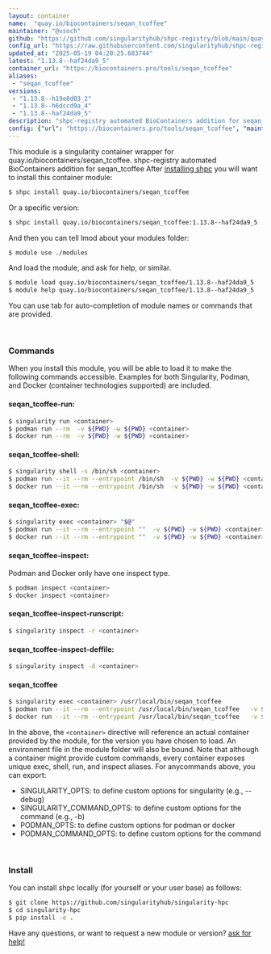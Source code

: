 ```yaml
---
layout: container
name:  "quay.io/biocontainers/seqan_tcoffee"
maintainer: "@vsoch"
github: "https://github.com/singularityhub/shpc-registry/blob/main/quay.io/biocontainers/seqan_tcoffee/container.yaml"
config_url: "https://raw.githubusercontent.com/singularityhub/shpc-registry/main/quay.io/biocontainers/seqan_tcoffee/container.yaml"
updated_at: "2025-05-19 04:20:25.683744"
latest: "1.13.8--haf24da9_5"
container_url: "https://biocontainers.pro/tools/seqan_tcoffee"
aliases:
 - "seqan_tcoffee"
versions:
 - "1.13.8--h19e8d03_2"
 - "1.13.8--h6dccd9a_4"
 - "1.13.8--haf24da9_5"
description: "shpc-registry automated BioContainers addition for seqan_tcoffee"
config: {"url": "https://biocontainers.pro/tools/seqan_tcoffee", "maintainer": "@vsoch", "description": "shpc-registry automated BioContainers addition for seqan_tcoffee", "latest": {"1.13.8--haf24da9_5": "sha256:aa30e77d933b3d6dd1b81068d5e939580f2c7839a6f26b49593f1a24a5c981f5"}, "tags": {"1.13.8--h19e8d03_2": "sha256:f6e7db8052671cecc4f31871811b21b66b6b92229554313e1da7e39578eaa653", "1.13.8--h6dccd9a_4": "sha256:d223201425dc8b43c1eef3b2acf99b8b55aa740b70f82bec71076d2c2cad75d5", "1.13.8--haf24da9_5": "sha256:aa30e77d933b3d6dd1b81068d5e939580f2c7839a6f26b49593f1a24a5c981f5"}, "docker": "quay.io/biocontainers/seqan_tcoffee", "aliases": {"seqan_tcoffee": "/usr/local/bin/seqan_tcoffee"}}
---
```


This module is a singularity container wrapper for quay.io/biocontainers/seqan_tcoffee.
shpc-registry automated BioContainers addition for seqan_tcoffee
After [installing shpc](#install) you will want to install this container module:


```bash
$ shpc install quay.io/biocontainers/seqan_tcoffee
```

Or a specific version:

```bash
$ shpc install quay.io/biocontainers/seqan_tcoffee:1.13.8--haf24da9_5
```

And then you can tell lmod about your modules folder:

```bash
$ module use ./modules
```

And load the module, and ask for help, or similar.

```bash
$ module load quay.io/biocontainers/seqan_tcoffee/1.13.8--haf24da9_5
$ module help quay.io/biocontainers/seqan_tcoffee/1.13.8--haf24da9_5
```

You can use tab for auto-completion of module names or commands that are provided.

<br>

### Commands

When you install this module, you will be able to load it to make the following commands accessible.
Examples for both Singularity, Podman, and Docker (container technologies supported) are included.

#### seqan_tcoffee-run:

```bash
$ singularity run <container>
$ podman run --rm  -v ${PWD} -w ${PWD} <container>
$ docker run --rm  -v ${PWD} -w ${PWD} <container>
```

#### seqan_tcoffee-shell:

```bash
$ singularity shell -s /bin/sh <container>
$ podman run --it --rm --entrypoint /bin/sh  -v ${PWD} -w ${PWD} <container>
$ docker run --it --rm --entrypoint /bin/sh  -v ${PWD} -w ${PWD} <container>
```

#### seqan_tcoffee-exec:

```bash
$ singularity exec <container> "$@"
$ podman run --it --rm --entrypoint ""  -v ${PWD} -w ${PWD} <container> "$@"
$ docker run --it --rm --entrypoint ""  -v ${PWD} -w ${PWD} <container> "$@"
```

#### seqan_tcoffee-inspect:

Podman and Docker only have one inspect type.

```bash
$ podman inspect <container>
$ docker inspect <container>
```

#### seqan_tcoffee-inspect-runscript:

```bash
$ singularity inspect -r <container>
```

#### seqan_tcoffee-inspect-deffile:

```bash
$ singularity inspect -d <container>
```


#### seqan_tcoffee

```bash
$ singularity exec <container> /usr/local/bin/seqan_tcoffee
$ podman run --it --rm --entrypoint /usr/local/bin/seqan_tcoffee   -v ${PWD} -w ${PWD} <container> -c " $@"
$ docker run --it --rm --entrypoint /usr/local/bin/seqan_tcoffee   -v ${PWD} -w ${PWD} <container> -c " $@"
```



In the above, the `<container>` directive will reference an actual container provided
by the module, for the version you have chosen to load. An environment file in the
module folder will also be bound. Note that although a container
might provide custom commands, every container exposes unique exec, shell, run, and
inspect aliases. For anycommands above, you can export:

 - SINGULARITY_OPTS: to define custom options for singularity (e.g., --debug)
 - SINGULARITY_COMMAND_OPTS: to define custom options for the command (e.g., -b)
 - PODMAN_OPTS: to define custom options for podman or docker
 - PODMAN_COMMAND_OPTS: to define custom options for the command

<br>

### Install

You can install shpc locally (for yourself or your user base) as follows:

```bash
$ git clone https://github.com/singularityhub/singularity-hpc
$ cd singularity-hpc
$ pip install -e .
```

Have any questions, or want to request a new module or version? [ask for help!](https://github.com/singularityhub/singularity-hpc/issues)